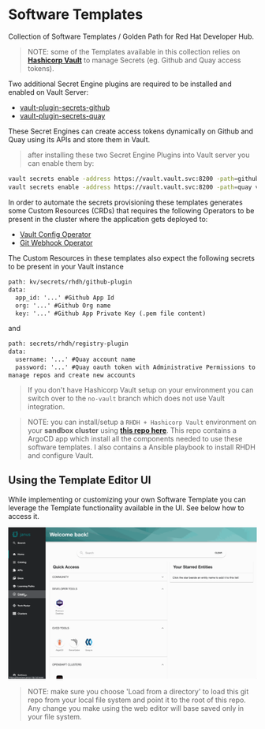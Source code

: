 # Software Templates

Collection of Software Templates / Golden Path for Red Hat Developer Hub.

> NOTE: some of the Templates available in this collection relies on [**Hashicorp Vault**](https://www.vaultproject.io/) to manage Secrets (eg. Github and Quay access tokens). 

Two additional Secret Engine plugins are required to be installed and enabled on Vault Server:

 * [vault-plugin-secrets-github](https://github.com/martinbaillie/vault-plugin-secrets-github)
 * [vault-plugin-secrets-quay](https://github.com/redhat-cop/vault-plugin-secrets-quay/)

These Secret Engines can create access tokens dynamically on Github and Quay using its APIs and store them in Vault.

> after installing these two Secret Engine Plugins into Vault server you can enable them by:
```sh
vault secrets enable -address https://vault.vault.svc:8200 -path=github vault-plugin-secrets-github
vault secrets enable -address https://vault.vault.svc:8200 -path=quay vault-plugin-secrets-quay
```

In order to automate the secrets provisioning these templates generates some Custom Resources (CRDs) that requires the following Operators to be present in the cluster where the application gets deployed to:

 * [Vault Config Operator](https://github.com/redhat-cop/vault-config-operator)
 * [Git Webhook Operator](https://github.com/redhat-cop/gitwebhook-operator)

The Custom Resources in these templates also expect the following secrets to be present in your Vault instance

```
path: kv/secrets/rhdh/github-plugin
data:
  app_id: '...' #Github App Id
  org: '...' #Github Org name
  key: '...' #Github App Private Key (.pem file content)
```

and 

```
path: secrets/rhdh/registry-plugin
data:
  username: '...' #Quay account name
  password: '...' #Quay oauth token with Administrative Permissions to manage repos and create new accounts
```

> If you don't have Hashicorp Vault setup on your environment you can switch over to the `no-vault` branch which does not use Vault integration.

> NOTE: you can install/setup a `RHDH + Hashicorp Vault` environment on your **sandbox cluster** using [**this repo here**]( https://github.com/redhat-na-ssa/redhat-developer-hub-gitops-bootstrap.git ). This repo contains a ArgoCD app which install all the components needed to use these software templates. I also contains a Ansible playbook to install RHDH and configure Vault.

## Using the Template Editor UI

While implementing or customizing your own Software Template you can leverage 
the Template functionality available in the UI. See below how to access it.

![Backstage Template editor](docs/backstage-template-editor.gif "Template Editor")

> NOTE: make sure you choose 'Load from a directory' to load this git repo from your local file system and point it to the root of this repo. Any change you make using the web editor will base saved only in your file system.